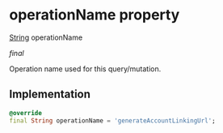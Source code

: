 


# operationName property






[String](https://api.flutter.dev/flutter/dart-core/String-class.html) operationName
  
_final_



<p>Operation name used for this query/mutation.</p>



## Implementation

```dart
@override
final String operationName = 'generateAccountLinkingUrl';


```







